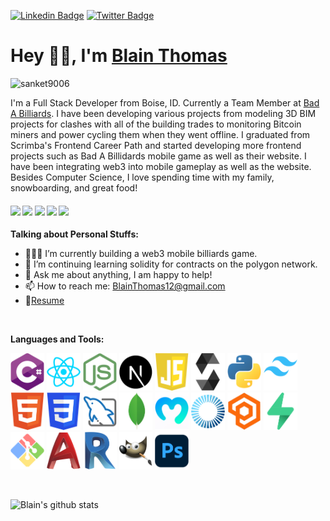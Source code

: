[![Linkedin Badge](https://img.shields.io/badge/-BlainThomas-blue?style=flat-square&logo=Linkedin&logoColor=white&link=https://www.linkedin.com/in/blain-thomas-37aa26a4/)](https://www.linkedin.com/in/blain-thomas-37aa26a4/) [![Twitter Badge](https://img.shields.io/badge/-@RealDev_on-1ca0f1?style=flat-square&labelColor=1ca0f1&logo=twitter&logoColor=white&link=https://twitter.com/RealDev_on)](https://twitter.com/RealDev_on) 

# Hey 👋🏽, I'm [Blain Thomas](https://www.linkedin.com/in/blain-thomas-37aa26a4/) 
<p align="left"> <img src="https://komarev.com/ghpvc/?username=BlainThomas" alt="sanket9006" /> </p> 

I'm a Full Stack Developer from Boise, ID. Currently a Team Member at [Bad A Billiards](https://badabilliards.com/). I have been developing various projects from modeling 3D BIM projects for clashes with all of the building trades to monitoring Bitcoin miners and power cycling them when they went offline. I graduated from Scrimba's Frontend Career Path and started developing more frontend projects such as Bad A Billidards mobile game as well as their website. I have been integrating web3 into mobile gameplay as well as the website. Besides Computer Science, I love spending time with my family, snowboarding, and great food!

####      ![](https://img.shields.io/badge/Web%20Development-%3C%2F%3E-green) ![](https://img.shields.io/badge/Game%20Design-%3C%2F%3E-blue) ![](https://img.shields.io/badge/Trouble%20Shooting-%3C!%3E-red) ![](https://img.shields.io/badge/Debugging-%3C!%3E-orange) ![](https://img.shields.io/badge/Testing-%3C%2F%3E-blueviolet)
  
**Talking about Personal Stuffs:**

- 👨🏽‍💻 I’m currently building a web3 mobile billiards game.
- 🌱 I’m continuing learning solidity for contracts on the polygon network.
- 💬 Ask me about anything, I am happy to help!
- 📫 How to reach me: BlainThomas12@gmail.com
- 📝[Resume](https://github.com/BlainThomas/BlainThomas/blob/master/Blain%20Thomas%20Software%20Engineer%20Resume.pdf)

<br/>

**Languages and Tools:**   

<code>[<img height="60" src="https://github.com/BlainThomas/BlainThomas/blob/master/logos/C%23.png">](https://learn.microsoft.com/en-us/dotnet/csharp/)</code>
<code>[<img height="60" src="https://github.com/BlainThomas/BlainThomas/blob/master/logos/React.png">](https://reactjs.org/)</code>
<code>[<img height="60" src="https://github.com/BlainThomas/BlainThomas/blob/master/logos/NodeJS.png">](https://nodejs.org/en/)</code>
<code>[<img height="60" src="https://github.com/BlainThomas/BlainThomas/blob/master/logos/NextJS.png">](https://nextjs.org/)</code>
<code>[<img height="60" src="https://github.com/BlainThomas/BlainThomas/blob/master/logos/JavaScript.png">](https://www.javascript.com/)</code>
<code>[<img height="60" src="https://github.com/BlainThomas/BlainThomas/blob/master/logos/Solidity.png">](https://docs.soliditylang.org/en/v0.8.17/)</code>
<code>[<img height="60" src="https://github.com/BlainThomas/BlainThomas/blob/master/logos/Python.png">](https://www.python.org/)</code>
<code>[<img height="60" src="https://github.com/BlainThomas/BlainThomas/blob/master/logos/Tailwind.png">](https://tailwindcss.com/)</code>
<code>[<img height="60" src="https://github.com/BlainThomas/BlainThomas/blob/master/logos/HTML.png">](https://html.com/)</code>
<code>[<img height="60" src="https://github.com/BlainThomas/BlainThomas/blob/master/logos/CSS.png">](https://www.w3.org/Style/CSS/Overview.en.html)</code>
<code>[<img height="60" src="https://github.com/BlainThomas/BlainThomas/blob/master/logos/MySQL.png">](https://www.mysql.com/)</code>
<code>[<img height="60" src="https://github.com/BlainThomas/BlainThomas/blob/master/logos/MongoDB.png">](https://www.mongodb.com/)</code>
<code>[<img height="60" src="https://github.com/BlainThomas/BlainThomas/blob/master/logos/Moralis.png">](https://moralis.io/)</code>
<code>[<img height="60" src="https://github.com/BlainThomas/BlainThomas/blob/master/logos/Photon.png">](https://www.photonengine.com/pun)</code>
<code>[<img height="60" src="https://github.com/BlainThomas/BlainThomas/blob/master/logos/Playfab.png">](https://playfab.com/)</code>
<code>[<img height="60" src="https://github.com/BlainThomas/BlainThomas/blob/master/logos/Supabase.png">](https://supabase.com/)</code>
<code>[<img height="60" src="https://github.com/BlainThomas/BlainThomas/blob/master/logos/GitBash.png">](https://git-scm.com/)</code>
<code>[<img height="60" src="https://github.com/BlainThomas/BlainThomas/blob/master/logos/AutoCad.png">](https://www.autodesk.com/)</code>
<code>[<img height="60" src="https://github.com/BlainThomas/BlainThomas/blob/master/logos/Revit.png">](https://www.autodesk.com/products/revit/overview)</code>
<code>[<img height="60" src="https://github.com/BlainThomas/BlainThomas/blob/master/logos/Gimp.png">](https://www.gimp.org/)</code>
<code>[<img height="60" src="https://github.com/BlainThomas/BlainThomas/blob/master/logos/Photoshop.png">](https://www.adobe.com/products/photoshop.html?promoid=RBS7NL7F&mv=other)</code>

<br/>

![Blain's github stats](https://github-readme-stats.vercel.app/api?username=BlainThomas&show_icons=true&theme=radical)

<br/>



